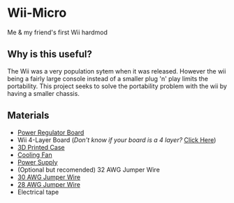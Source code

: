 # Wii-Micro
Me &amp; my friend's first Wii hardmod

## Why is this useful?
The Wii was a very population sytem when it was released. However the wii being a fairly large console instead of a smaller plug 'n' play limits the portability. This project seeks to solve the portability problem with the wii by having a smaller chassis.

## Materials
* [Power Regulator Board](https://store.bitbuilt.net/rvl-psu/)
* Wii 4-Layer Board (*Don't know if your board is a 4 layer?* [Click Here](https://bitbuilt.net/forums/index.php?threads/revision-identification-guide.863/))
* [3D Printed Case]()
* [Cooling Fan](https://store.bitbuilt.net/cooling-kit/)
* [Power Supply](https://www.amazon.com/Adapter-100-240V-Transformers-Switching-Wireless/dp/B073WSWT34?th=1)
* (Optional but recomended) 32 AWG Jumper Wire
* [30 AWG Jumper Wire](https://www.amazon.com/Adafruit-DYR-46202-Silicone-Cover-Stranded-Core/dp/B00QSIZQDE/)
* [28 AWG Jumper Wire](https://www.amazon.com/BNTECHGO-Silicone-Flexible-Insulation-Electric/dp/B01M285PDQ/)
* Electrical tape
